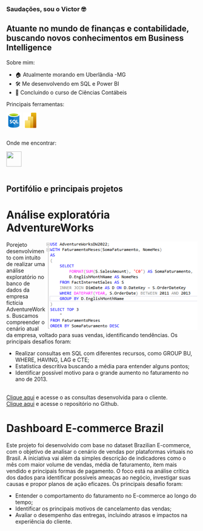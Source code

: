 ### Saudações, sou o Victor 🤓

## Atuante no mundo de finanças e contabilidade, buscando novos conhecimentos em Business Intelligence

Sobre mim:

- 🏠 Atualmente morando em Uberlândia -MG
- 🛠 Me desenvolvendo em SQL e Power BI
- 📖 Concluindo o curso de Ciências Contábeis

Principais ferramentas:
<div style="display: inline_block">
  <img align="center" alt="SQL" height="40" width="40" src="https://github.com/BruceFonseca/ferramentas/blob/main/logo.png?raw=true">
  <img align="center" alt="Power BI" height="40" width="40" src="https://github.com/BruceFonseca/ferramentas/blob/main/1200px-New_Power_BI_Logo.svg.png?raw=true">
</div>

<br>

Onde me encontrar:
<div style="display: inline_block">
  <a href="https://www.linkedin.com/in/victor-h-moreira-399586188/">
    <img align="center" alt="" height="40" width="40" src="https://github.com/VictorHSMoreira/Portfolio/blob/main/social%20icons/linkedin.png?raw=true">
  </a>
</div>

<br>

  
## Portifólio e principais projetos

# Análise exploratória AdventureWorks

<img align="right" width="400"  src="https://github.com/VictorHSMoreira/AdventureWorksPortifolio/blob/main/Nova%20pasta/Querie%204.1.png?raw=true">


Porejeto desenvolvimento com intuito de realizar uma análise exploratório no banco de dados da empresa fictícia AdventureWorks. 
Buscamos compreender o cenário atual da empresa, voltado para suas vendas, identificando tendências.
Os principais desafios foram:
- Realizar consultas em SQL com diferentes recursos, como GROUP BU, WHERE, HAVING, LAG e CTE;
- Estatistica descritiva buscando a média para entender alguns pontos;
- Identificar possível motivo para o grande aumento no faturamento no ano de 2013.

<br>
<a href="https://github.com/VictorHSMoreira/AdventureWorksPortifolio/blob/main/SQL/Adventure%20Queries.sql" target="_blank">Clique aqui</a> e acesse o as consultas desenvolvida para o cliente.
<br>
<a href="https://github.com/VictorHSMoreira/AdventureWorksPortifolio" target="_blank">Clique aqui</a> e acesse o repositório no Github.

<br>

# Dashboard E-commerce Brazil


Este projeto foi desenvolvido com base no dataset Brazilian E-commerce, com o objetivo de analisar o cenário de vendas por plataformas virtuais no Brasil. A iniciativa vai além da simples descrição de indicadores como o mês com maior volume de vendas, média de faturamento, item mais vendido e principais formas de pagamento. O foco está na análise crítica dos dados para identificar possíveis ameaças ao negócio, investigar suas causas e propor planos de ação eficazes.
Os principais desafio foram:
- Entender o comportamento do faturamento no E-commerce ao longo do tempo;
- Identificar os principais motivos de cancelamento das vendas;
- Avaliar o desempenho das entregas, incluindo atrasos e impactos na experiência do cliente.


